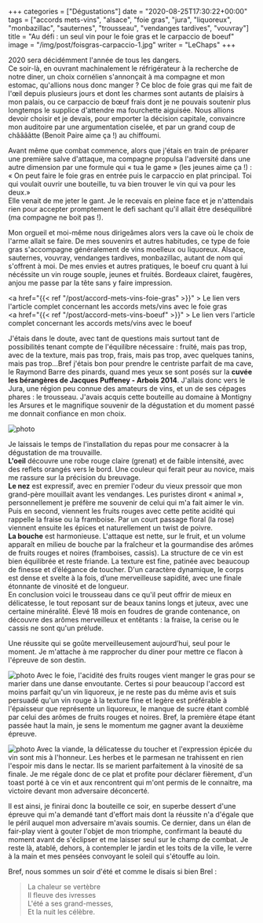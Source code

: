 +++
categories = ["Dégustations"]
date = "2020-08-25T17:30:22+00:00"
tags = ["accords mets-vins", "alsace", "foie gras", "jura", "liquoreux", "monbazillac", "sauternes", "trousseau", "vendanges tardives", "vouvray"] 
title = "Au défi : un seul vin pour le foie gras et le carpaccio de boeuf"
image = "/img/post/foisgras-carpaccio-1.jpg"
writer = "LeChaps"
+++

2020 sera décidémment l'année de tous les dangers.  
Ce soir-là, en ouvrant machinalement le réfrigérateur à la recherche de notre diner, un choix cornélien s'annonçait à ma compagne et mon estomac, qu'allions nous donc manger ? Ce bloc de foie gras qui me fait de l'œil depuis plusieurs jours et dont les charmes sont autants de plaisirs à mon palais, ou ce carpaccio de bœuf frais dont je ne pouvais soutenir plus longtemps le supplice d'attendre ma fourchette aiguisée. Nous allions devoir choisir et je devais, pour emporter la décision capitale, convaincre mon auditoire par une argumentation ciselée, et par un grand coup de chââââtte (Benoit Paire aime ça !) au chiffoumi.  

Avant même que combat commence, alors que j'étais en train de préparer une première salve d'attaque, ma compagne propulsa l'adversité dans une autre dimension par une formule qui « tua le game » (les jeunes aime ça !) :  
« On peut faire le foie gras en entrée puis le carpaccio en plat principal. Toi qui voulait ouvrir une bouteille, tu va bien trouver le vin qui va pour les deux.»  
Elle venait de me jeter le gant. Je le recevais en pleine face et je n'attendais rien pour accepter promptement le defi sachant qu'il allait être deséquilibré (ma compagne ne boit pas !).  

Mon orgueil et moi-même nous dirigeâmes alors vers la cave où le choix de l'arme allait se faire. De mes souvenirs et autres habitudes, ce type de foie gras s'accompagne généralement de vins moelleux ou liquoreux.  Alsace, sauternes, vouvray, vendanges tardives, monbazillac, autant de nom qui s'offrent à moi. De mes envies et autres pratiques, le boeuf cru quant à lui nécéssite un vin rouge souple, jeunes et fruités. Bordeaux clairet, faugères, anjou me passe par la tête sans y faire impression.

<a href="{{< ref "/post/accord-mets-vins-foie-gras" >}}" > Le lien vers l'article complet concernant les accords mets/vins avec le foie gras</a>  
<a href="{{< ref "/post/accord-mets-vins-boeuf" >}}" > Le lien vers l'article complet concernant les accords mets/vins avec le boeuf</a>

J'étais dans le doute, avec tant de questions mais surtout tant de possibilités tenant compte de l'équilibre nécessaire : fruité, mais pas trop, avec de la texture, mais pas trop, frais, mais pas trop, avec quelques tanins, mais pas trop...Bref j'étais bon pour prendre le centriste parfait de ma cave, le Raymond Barre des pinards, quand mes yeux se sont posés sur la **cuvée les bérangères de Jacques Puffeney - Arbois 2014**. J'allais donc vers le Jura, une région peu connue des amateurs de vins, et un de ses cépages phares : le trousseau. J'avais acquis cette bouteille au domaine à Montigny les Arsures et le magnifique souvenir de la dégustation et du moment passé me donnait confiance en mon choix.

![photo][1]

Je laissais le temps de l'installation du repas pour me consacrer à la dégustation de ma trouvaille.  
**L'oeil** découvre une robe rouge claire (grenat) et de faible intensité, avec des reflets orangés vers le bord. Une couleur qui ferait peur au novice, mais me rassure sur la précision du breuvage.  
**Le nez** est expressif, avec en premier l'odeur du vieux pressoir que mon grand-père mouillait avant les vendanges. Les puristes diront « animal », personnellement je préfère me souvenir de celui qui m'a fait aimer le vin. Puis en second, viennent les fruits rouges avec cette petite acidité qui rappelle la fraise ou la framboise. Par un court passage floral (la rose) viennent ensuite les épices et naturellement un twist de poivre.  
**La bouche** est harmonieuse. L'attaque est nette, sur le fruit, et un volume apparaît en milieu de bouche par la fraîcheur et la gourmandise des arômes de fruits rouges et noires (framboises, cassis). La structure de ce vin est bien équilibrée et reste friande. La texture est fine, patinée avec beaucoup de finesse et d’élégance de toucher. D'un caractère dynamique, le corps est dense et svelte à la fois, d’une merveilleuse sapidité, avec une finale étonnante de vinosité et de longueur.  
En conclusion voici le trousseau dans ce qu'il peut offrir de mieux en délicatesse, le tout reposant sur de beaux tanins longs et juteux, avec une certaine minéralité. Élevé 18 mois en foudres de grande contenance, on découvre des arômes merveilleux et entêtants : la fraise, la cerise ou le cassis ne sont qu'un prélude.  

Une réussite qui se goûte merveilleusement aujourd’hui, seul pour le moment. Je m'attache à me rapprocher du diner pour mettre ce flacon à l'épreuve de son destin.

![photo][2]
Avec le foie, l'acidité des fruits rouges vient manger le gras pour se marier dans une danse envoutante. Certes si pour beaucoup l'accord est moins parfait qu'un vin liquoreux, je ne reste pas du même avis et suis persuadé qu'un vin rouge à la texture fine et legère est préférable à l'épaisseur que représente un liquoreux, le manque de sucre étant comblé par celui des arômes de fruits rouges et noires.
Bref, la première étape étant passée haut la main, je sens le momentum me gagner avant la deuxième épreuve.

![photo][3]
Avec la viande, la délicatesse du toucher et l'expression épicée du vin sont mis à l'honneur. Les herbes et le parmesan ne trahissent en rien l'espoir mis dans le nectar. Ils se marient parfaitement à la vinosité de sa finale. Je me régale donc de ce plat et profite pour déclarer fièrement, d'un toast porté à ce vin et aux rencontrent qui m'ont permis de le connaitre, ma victoire devant mon adversaire déconcerté.  

Il est ainsi, je finirai donc la bouteille ce soir, en superbe dessert d'une épreuve qui m'a demandé tant d'effort mais dont la réussite n'a d'égale que le péril auquel mon adversaire m'avais soumis. Ce dernier, dans un élan de fair-play vient à gouter l'objet de mon triomphe, confirmant la beauté du moment avant de s'éclipser et me laisser seul sur le champ de combat. Je reste là, atablé, dehors, à contempler le jardin et les toits de la ville, le verre à la main et mes pensées convoyant le soleil qui s'étouffe au loin.

Bref, nous sommes un soir d'été et comme le disais si bien Brel :
> La chaleur se vertèbre  
Il fleuve des ivresses  
L'été a ses grand-messes,  
Et la nuit les célèbre.

[1]: /img/post/foisgras-carpaccio-1.jpg
[2]: /img/post/foisgras-carpaccio-2.jpg
[3]: /img/post/foisgras-carpaccio-3.jpg
